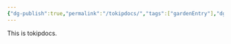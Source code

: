 ```yaml
---
{"dg-publish":true,"permalink":"/tokipdocs/","tags":["gardenEntry"],"dgShowFileTree":true,"dgEnableSearch":true}
---
```


This is tokipdocs.
